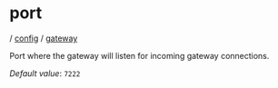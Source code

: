 # port

/ [config](/reference/config/index.md) / [gateway](/reference/config/config/gateway/index.md) 

Port where the gateway will listen for incoming gateway connections.

*Default value*: `7222`
